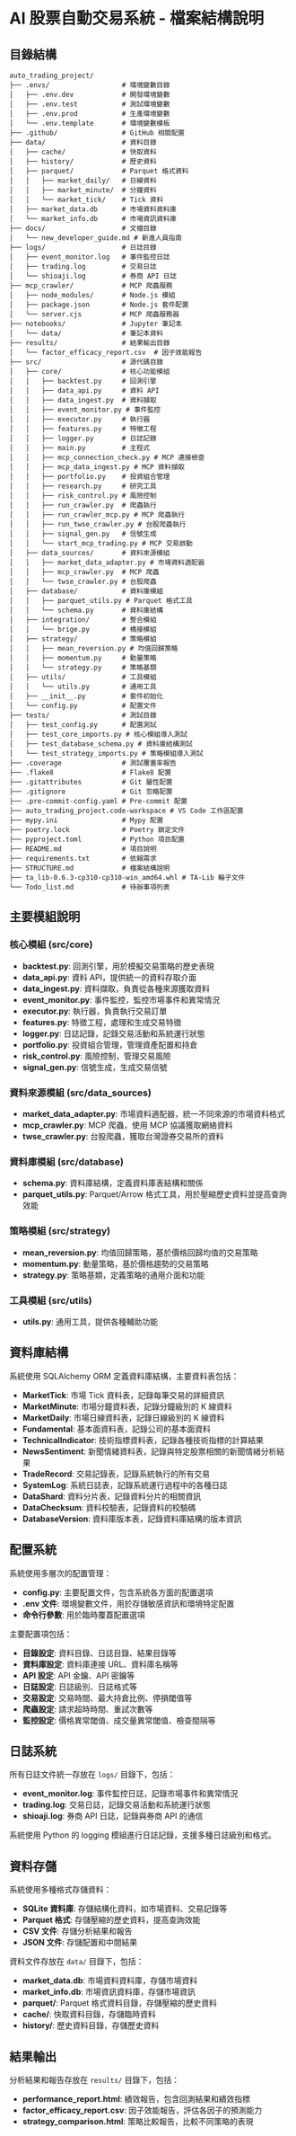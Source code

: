 # AI 股票自動交易系統 - 檔案結構說明

## 目錄結構

```
auto_trading_project/
├── .envs/                  # 環境變數目錄
│   ├── .env.dev            # 開發環境變數
│   ├── .env.test           # 測試環境變數
│   ├── .env.prod           # 生產環境變數
│   └── .env.template       # 環境變數模板
├── .github/                # GitHub 相關配置
├── data/                   # 資料目錄
│   ├── cache/              # 快取資料
│   ├── history/            # 歷史資料
│   ├── parquet/            # Parquet 格式資料
│   │   ├── market_daily/   # 日線資料
│   │   ├── market_minute/  # 分鐘資料
│   │   └── market_tick/    # Tick 資料
│   ├── market_data.db      # 市場資料資料庫
│   └── market_info.db      # 市場資訊資料庫
├── docs/                   # 文檔目錄
│   └── new_developer_guide.md # 新進人員指南
├── logs/                   # 日誌目錄
│   ├── event_monitor.log   # 事件監控日誌
│   ├── trading.log         # 交易日誌
│   └── shioaji.log         # 券商 API 日誌
├── mcp_crawler/            # MCP 爬蟲服務
│   ├── node_modules/       # Node.js 模組
│   ├── package.json        # Node.js 套件配置
│   └── server.cjs          # MCP 爬蟲服務器
├── notebooks/              # Jupyter 筆記本
│   └── data/               # 筆記本資料
├── results/                # 結果輸出目錄
│   └── factor_efficacy_report.csv  # 因子效能報告
├── src/                    # 源代碼目錄
│   ├── core/               # 核心功能模組
│   │   ├── backtest.py     # 回測引擎
│   │   ├── data_api.py     # 資料 API
│   │   ├── data_ingest.py  # 資料擷取
│   │   ├── event_monitor.py # 事件監控
│   │   ├── executor.py     # 執行器
│   │   ├── features.py     # 特徵工程
│   │   ├── logger.py       # 日誌記錄
│   │   ├── main.py         # 主程式
│   │   ├── mcp_connection_check.py # MCP 連接檢查
│   │   ├── mcp_data_ingest.py # MCP 資料擷取
│   │   ├── portfolio.py    # 投資組合管理
│   │   ├── research.py     # 研究工具
│   │   ├── risk_control.py # 風險控制
│   │   ├── run_crawler.py  # 爬蟲執行
│   │   ├── run_crawler_mcp.py # MCP 爬蟲執行
│   │   ├── run_twse_crawler.py # 台股爬蟲執行
│   │   ├── signal_gen.py   # 信號生成
│   │   └── start_mcp_trading.py # MCP 交易啟動
│   ├── data_sources/       # 資料來源模組
│   │   ├── market_data_adapter.py # 市場資料適配器
│   │   ├── mcp_crawler.py  # MCP 爬蟲
│   │   └── twse_crawler.py # 台股爬蟲
│   ├── database/           # 資料庫模組
│   │   ├── parquet_utils.py # Parquet 格式工具
│   │   └── schema.py       # 資料庫結構
│   ├── integration/        # 整合模組
│   │   └── brige.py        # 橋接模組
│   ├── strategy/           # 策略模組
│   │   ├── mean_reversion.py # 均值回歸策略
│   │   ├── momentum.py     # 動量策略
│   │   └── strategy.py     # 策略基類
│   ├── utils/              # 工具模組
│   │   └── utils.py        # 通用工具
│   ├── __init__.py         # 套件初始化
│   └── config.py           # 配置文件
├── tests/                  # 測試目錄
│   ├── test_config.py      # 配置測試
│   ├── test_core_imports.py # 核心模組導入測試
│   ├── test_database_schema.py # 資料庫結構測試
│   └── test_strategy_imports.py # 策略模組導入測試
├── .coverage               # 測試覆蓋率報告
├── .flake8                 # Flake8 配置
├── .gitattributes          # Git 屬性配置
├── .gitignore              # Git 忽略配置
├── .pre-commit-config.yaml # Pre-commit 配置
├── auto_trading_project.code-workspace # VS Code 工作區配置
├── mypy.ini                # Mypy 配置
├── poetry.lock             # Poetry 鎖定文件
├── pyproject.toml          # Python 項目配置
├── README.md               # 項目說明
├── requirements.txt        # 依賴需求
├── STRUCTURE.md            # 檔案結構說明
├── ta_lib-0.6.3-cp310-cp310-win_amd64.whl # TA-Lib 輪子文件
└── Todo_list.md            # 待辦事項列表
```

## 主要模組說明

### 核心模組 (src/core)

- **backtest.py**: 回測引擎，用於模擬交易策略的歷史表現
- **data_api.py**: 資料 API，提供統一的資料存取介面
- **data_ingest.py**: 資料擷取，負責從各種來源獲取資料
- **event_monitor.py**: 事件監控，監控市場事件和異常情況
- **executor.py**: 執行器，負責執行交易訂單
- **features.py**: 特徵工程，處理和生成交易特徵
- **logger.py**: 日誌記錄，記錄交易活動和系統運行狀態
- **portfolio.py**: 投資組合管理，管理資產配置和持倉
- **risk_control.py**: 風險控制，管理交易風險
- **signal_gen.py**: 信號生成，生成交易信號

### 資料來源模組 (src/data_sources)

- **market_data_adapter.py**: 市場資料適配器，統一不同來源的市場資料格式
- **mcp_crawler.py**: MCP 爬蟲，使用 MCP 協議獲取網絡資料
- **twse_crawler.py**: 台股爬蟲，獲取台灣證券交易所的資料

### 資料庫模組 (src/database)

- **schema.py**: 資料庫結構，定義資料庫表結構和關係
- **parquet_utils.py**: Parquet/Arrow 格式工具，用於壓縮歷史資料並提高查詢效能

### 策略模組 (src/strategy)

- **mean_reversion.py**: 均值回歸策略，基於價格回歸均值的交易策略
- **momentum.py**: 動量策略，基於價格趨勢的交易策略
- **strategy.py**: 策略基類，定義策略的通用介面和功能

### 工具模組 (src/utils)

- **utils.py**: 通用工具，提供各種輔助功能

## 資料庫結構

系統使用 SQLAlchemy ORM 定義資料庫結構，主要資料表包括：

- **MarketTick**: 市場 Tick 資料表，記錄每筆交易的詳細資訊
- **MarketMinute**: 市場分鐘資料表，記錄分鐘級別的 K 線資料
- **MarketDaily**: 市場日線資料表，記錄日線級別的 K 線資料
- **Fundamental**: 基本面資料表，記錄公司的基本面資料
- **TechnicalIndicator**: 技術指標資料表，記錄各種技術指標的計算結果
- **NewsSentiment**: 新聞情緒資料表，記錄與特定股票相關的新聞情緒分析結果
- **TradeRecord**: 交易記錄表，記錄系統執行的所有交易
- **SystemLog**: 系統日誌表，記錄系統運行過程中的各種日誌
- **DataShard**: 資料分片表，記錄資料分片的相關資訊
- **DataChecksum**: 資料校驗表，記錄資料的校驗碼
- **DatabaseVersion**: 資料庫版本表，記錄資料庫結構的版本資訊

## 配置系統

系統使用多層次的配置管理：

- **config.py**: 主要配置文件，包含系統各方面的配置選項
- **.env 文件**: 環境變數文件，用於存儲敏感資訊和環境特定配置
- **命令行參數**: 用於臨時覆蓋配置選項

主要配置項包括：

- **目錄設定**: 資料目錄、日誌目錄、結果目錄等
- **資料庫設定**: 資料庫連接 URL、資料庫名稱等
- **API 設定**: API 金鑰、API 密鑰等
- **日誌設定**: 日誌級別、日誌格式等
- **交易設定**: 交易時間、最大持倉比例、停損閾值等
- **爬蟲設定**: 請求超時時間、重試次數等
- **監控設定**: 價格異常閾值、成交量異常閾值、檢查間隔等

## 日誌系統

所有日誌文件統一存放在 `logs/` 目錄下，包括：

- **event_monitor.log**: 事件監控日誌，記錄市場事件和異常情況
- **trading.log**: 交易日誌，記錄交易活動和系統運行狀態
- **shioaji.log**: 券商 API 日誌，記錄與券商 API 的通信

系統使用 Python 的 logging 模組進行日誌記錄，支援多種日誌級別和格式。

## 資料存儲

系統使用多種格式存儲資料：

- **SQLite 資料庫**: 存儲結構化資料，如市場資料、交易記錄等
- **Parquet 格式**: 存儲壓縮的歷史資料，提高查詢效能
- **CSV 文件**: 存儲分析結果和報告
- **JSON 文件**: 存儲配置和中間結果

資料文件存放在 `data/` 目錄下，包括：

- **market_data.db**: 市場資料資料庫，存儲市場資料
- **market_info.db**: 市場資訊資料庫，存儲市場資訊
- **parquet/**: Parquet 格式資料目錄，存儲壓縮的歷史資料
- **cache/**: 快取資料目錄，存儲臨時資料
- **history/**: 歷史資料目錄，存儲歷史資料

## 結果輸出

分析結果和報告存放在 `results/` 目錄下，包括：

- **performance_report.html**: 績效報告，包含回測結果和績效指標
- **factor_efficacy_report.csv**: 因子效能報告，評估各因子的預測能力
- **strategy_comparison.html**: 策略比較報告，比較不同策略的表現
